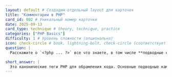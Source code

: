 ```yaml
---
layout: default # Создадим отдельный layout для карточек
title: "Комментарии в PHP"
card_id: 002 # Уникальный номер карточки
date: 2025-09-13
card_type: technique # theory, technique, practice
categories: ["PHP Basics"]
difficulty: 1 # Уровень сложности (опционально)
icon: check-circle # book, lightning-bolt, check-circle (соответствует типу)
question: |
  Расскажите о `<?php ... ?>` все что знаете, в том числе **подводные камни**.

short_answer: |
  Это канонические теги PHP для обрамления кода. Основные подводные камни: лишние пробелы после закрывающего тега и использование коротких тегов.
---
```

